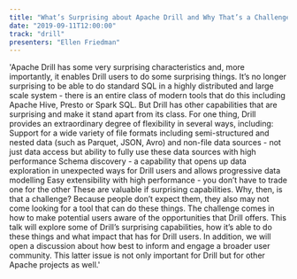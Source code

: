 ```yaml
---
title: "What’s Surprising about Apache Drill and Why That’s a Challenge"
date: "2019-09-11T12:00:00"
track: "drill"
presenters: "Ellen Friedman"
---
```


'Apache Drill has some very surprising characteristics and, more importantly, it enables Drill users to do some surprising things. It’s no longer surprising to be able to do standard SQL in a highly distributed and large scale system - there is an entire class of modern tools that do this including Apache Hive, Presto or Spark SQL. But Drill has other capabilities that are surprising and make it stand apart from its class.  For one thing, Drill provides an extraordinary degree of flexibility in several ways, including: Support for a wide variety of file formats including semi-structured and nested data (such as Parquet, JSON, Avro) and non-file data sources - not just data access but ability to fully use these data sources with high performance Schema discovery - a capability that opens up data exploration in unexpected ways for Drill users and allows progressive data modelling Easy extensibility with high performance - you don’t have to trade one for the other These are valuable if surprising capabilities. Why, then, is that a challenge? Because people don’t expect them, they also may not come looking for a tool that can do these things. The challenge comes in how to make potential users aware of the opportunities that Drill offers. This talk will explore some of Drill’s surprising capabilities, how it’s able to do these things and what impact that has for Drill users. In addition, we will open a discussion about how best to inform and engage a broader user community. This latter issue is not only important for Drill but for other Apache projects as well.'